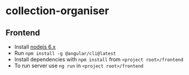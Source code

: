 # collection-organiser

## Frontend
* Install [nodejs 6.x](https://nodejs.org/en/download/)
* Run ```npm install -g @angular/cli@latest```
* Install dependencies with ```npm install``` from ```<project root>/frontend```
* To run server use ```ng run``` in ```<project root>/frontend```
